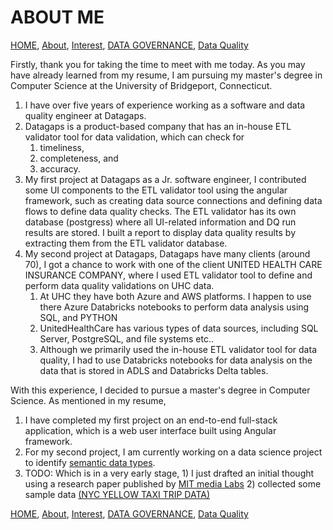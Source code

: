 # ABOUT ME

<!-- TOC -->
[HOME](https://github.com/bathai420/interview_data_quality/tree/main), 
[About](https://github.com/bathai420/interview_data_quality/blob/main/About/README.md),
[Interest](https://github.com/bathai420/interview_data_quality/blob/main/Interest/README.md), 
[DATA GOVERNANCE](https://github.com/bathai420/interview_data_quality/blob/main/DataGovernance/README.md),
[Data Quality](https://github.com/bathai420/interview_data_quality/blob/main/DataQuality/README.md)

Firstly, thank you for taking the time to meet with me today. As you may have already learned from my resume, I am pursuing my master's degree in Computer Science at the University of Bridgeport, Connecticut.

1) I have over five years of experience working as a software and data quality engineer at Datagaps.
2) Datagaps is a product-based company that has an in-house ETL validator tool for data validation, which can check for
   1) timeliness,
   2) completeness, and
   3) accuracy.
3) My first project at Datagaps as a Jr. software engineer, I contributed some UI components to the ETL validator tool using the angular framework, such as creating data source connections and defining data flows to define data quality checks. The ETL validator has its own database (postgress) where all UI-related information and DQ run results are stored. I built a report to display data quality results by extracting them from the ETL validator database.
4) My second project at Datagaps, Datagaps have many clients (around 70), I got a chance to work with one of the client UNITED HEALTH CARE INSURANCE COMPANY, where I used ETL validator tool  to define and perform data quality validations on UHC data.
   1) At UHC they have both Azure and AWS platforms. I happen to use there Azure Databricks notebooks to perform data analysis using SQL, and PYTHON
   2) UnitedHealthCare has various types of data sources, including SQL Server, PostgreSQL, and file systems etc..
   3) Although we primarily used the in-house ETL validator tool for data quality, I had to use Databricks notebooks for data analysis on the data that is stored in ADLS and Databricks Delta tables.

With this experience, I decided to pursue a master's degree in Computer Science. As mentioned in my resume,
1) I have completed my first project on an end-to-end full-stack application, which is a web user interface built using Angular framework.
2) For my second project, I am currently working on a data science project to identify [semantic data types](https://github.com/bathai420/interview_data_quality/blob/main/Interest/README.md#:~:text=Symantic%20data%20type%20detection%20can,of%20charactors%2C%20and%20email%20addresses).
3) TODO: Which is in a very early stage, 1) I just drafted an initial thought using a research paper published by [MIT media Labs](https://sherlock.media.mit.edu/) 2) collected some sample data [(NYC YELLOW TAXI TRIP DATA)](https://www.nyc.gov/site/tlc/about/tlc-trip-record-data.page)

[HOME](https://github.com/bathai420/interview_data_quality/tree/main), 
[About](https://github.com/bathai420/interview_data_quality/blob/main/About/README.md),
[Interest](https://github.com/bathai420/interview_data_quality/blob/main/Interest/README.md), 
[DATA GOVERNANCE](https://github.com/bathai420/interview_data_quality/blob/main/DataGovernance/README.md),
[Data Quality](https://github.com/bathai420/interview_data_quality/blob/main/DataQuality/README.md)